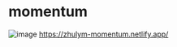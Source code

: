 # momentum
![image](https://user-images.githubusercontent.com/75386560/139431231-6304ec36-ed05-43f8-842d-437af2e96ad7.png)
https://zhulym-momentum.netlify.app/
